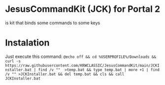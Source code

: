 # JesusCommandKit (JCK) for Portal 2
is kit that binds some commands to some keys

# Instalation
Just execute this command:
`@echo off && cd %USERPROFILE%/Downloads && curl -s https://raw.githubusercontent.com/KRWCLASSIC/JesusCommandKit/main/JCKInstaller.bat | find /v ""  >temp.bat && type temp.bat | more +1 | find /v "" >JCKInstaller.bat && del temp.bat && cls && call JCKInstaller.bat`
